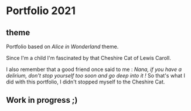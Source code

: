 # Portfolio 2021

## theme

Portfolio based on *Alice in Wonderland* theme. 

Since I'm a child I'm fascinated by that Cheshire Cat of Lewis Caroll. 

I also remember that a good friend once said to me : *Nana, if you have a delirium, don't stop yourself too soon and go deep into it !* So that's what I did with this portfolio, I didn't stopped myself to the Cheshire Cat. 

## Work in progress ;)